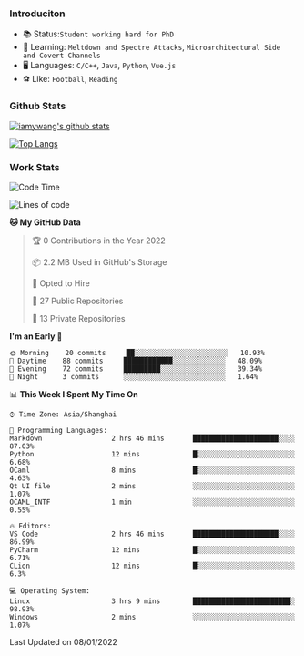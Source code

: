 ### Introduciton

- 📚 Status:`Student working hard for PhD`
- 🔎 Learning: `Meltdown and Spectre Attacks`, `Microarchitectural Side and Covert Channels`
- 🖥️ Languages: `C/C++`, `Java`, `Python`, `Vue.js`
- ⚽ Like: `Football`, `Reading`

### Github Stats

[![iamywang's github stats](https://github-readme-stats.vercel.app/api?username=iamywang&count_private=true&show_icons=true)]()

[![Top Langs](https://github-readme-stats.vercel.app/api/top-langs/?username=iamywang&layout=compact)]()

### Work Stats

<!--START_SECTION:waka-->
![Code Time](http://img.shields.io/badge/Code%20Time-69%20hrs%2023%20mins-blue)

![Lines of code](https://img.shields.io/badge/From%20Hello%20World%20I%27ve%20Written-538%20Thousand%20lines%20of%20code-blue)

**🐱 My GitHub Data** 

> 🏆 0 Contributions in the Year 2022
 > 
> 📦 2.2 MB Used in GitHub's Storage 
 > 
> 💼 Opted to Hire
 > 
> 📜 27 Public Repositories 
 > 
> 🔑 13 Private Repositories  
 > 
**I'm an Early 🐤** 

```text
🌞 Morning    20 commits     ██░░░░░░░░░░░░░░░░░░░░░░░   10.93% 
🌆 Daytime    88 commits     ████████████░░░░░░░░░░░░░   48.09% 
🌃 Evening    72 commits     █████████░░░░░░░░░░░░░░░░   39.34% 
🌙 Night      3 commits      ░░░░░░░░░░░░░░░░░░░░░░░░░   1.64%

```


📊 **This Week I Spent My Time On** 

```text
⌚︎ Time Zone: Asia/Shanghai

💬 Programming Languages: 
Markdown                 2 hrs 46 mins       █████████████████████░░░░   87.03% 
Python                   12 mins             █░░░░░░░░░░░░░░░░░░░░░░░░   6.68% 
OCaml                    8 mins              █░░░░░░░░░░░░░░░░░░░░░░░░   4.63% 
Qt UI file               2 mins              ░░░░░░░░░░░░░░░░░░░░░░░░░   1.07% 
OCAML_INTF               1 min               ░░░░░░░░░░░░░░░░░░░░░░░░░   0.55%

🔥 Editors: 
VS Code                  2 hrs 46 mins       █████████████████████░░░░   86.99% 
PyCharm                  12 mins             █░░░░░░░░░░░░░░░░░░░░░░░░   6.71% 
CLion                    12 mins             █░░░░░░░░░░░░░░░░░░░░░░░░   6.3%

💻 Operating System: 
Linux                    3 hrs 9 mins        ████████████████████████░   98.93% 
Windows                  2 mins              ░░░░░░░░░░░░░░░░░░░░░░░░░   1.07%

```


 Last Updated on 08/01/2022
<!--END_SECTION:waka-->
